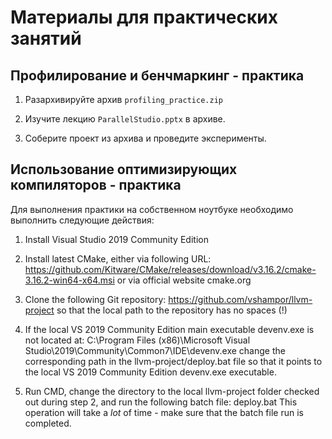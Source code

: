 # Материалы для практических занятий

## Профилирование и бенчмаркинг - практика

1. Разархивируйте архив `profiling_practice.zip`

1. Изучите лекцию `ParallelStudio.pptx` в архиве.

1. Соберите проект из архива и проведите эксперименты.

## Использование оптимизирующих компиляторов - практика

Для выполнения практики на собственном ноутбуке необходимо выполнить следующие действия:

1. Install Visual Studio 2019 Community Edition

1. Install latest CMake, either via following URL: https://github.com/Kitware/CMake/releases/download/v3.16.2/cmake-3.16.2-win64-x64.msi
or via official website cmake.org

1. Clone the following Git repository:
https://github.com/vshampor/llvm-project
so that the local path to the repository has no spaces (!)

1. If the local VS 2019 Community Edition main executable devenv.exe is not located at:
C:\Program Files (x86)\Microsoft Visual Studio\2019\Community\Common7\IDE\devenv.exe 
change the corresponding path in the llvm-project/deploy.bat file so that it points to the local VS 2019 Community Edition devenv.exe executable.

1. Run CMD, change the directory to the local llvm-project folder checked out during step 2, and run the following batch file:
deploy.bat
This operation will take a *lot* of time - make sure that the batch file run is completed.  
